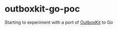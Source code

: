 # outboxkit-go-poc

Starting to experiment with a port of [OutboxKit](https://outboxkit.yakshavefx.dev) to Go